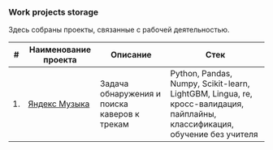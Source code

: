 ### Work projects storage

Здесь собраны проекты, связанные с рабочей деятельностью.

| #    | Наименование проекта                | Описание                                                     | Стек                                                         |
| ---- | ------------------------------------------------------------ | ------------------------------------------------------------ | ------------------------------------------------------------ |
| 1.   | [Яндекс Музыка](https://github.com/Muirehen/work_projects/tree/master/Yandex_Music) | Задача обнаружения и поиска каверов к трекам | Python, Pandas, Numpy, Scikit-learn, LightGBM, Lingua, re, кросс-валидация, пайплайны, классификация, обучение без учителя|

